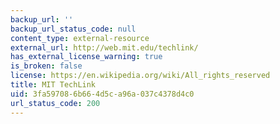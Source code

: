 ```yaml
---
backup_url: ''
backup_url_status_code: null
content_type: external-resource
external_url: http://web.mit.edu/techlink/
has_external_license_warning: true
is_broken: false
license: https://en.wikipedia.org/wiki/All_rights_reserved
title: MIT TechLink
uid: 3fa59708-6b66-4d5c-a96a-037c4378d4c0
url_status_code: 200
---
```

